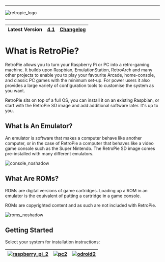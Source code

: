 ***
![retropie_logo](https://cloud.githubusercontent.com/assets/10035308/21968193/e1670f2a-db46-11e6-8ff7-eb6d7188c9e7.png)
***
| Latest Version  | [**4.1**](https://retropie.org.uk/download/)  | [Changelog](Changelogs)  |
|:---:|:---:|:---:|

# What is RetroPie?

RetroPie allows you to turn your Raspberry Pi or PC into a retro-gaming machine. It builds upon Raspbian, EmulationStation, RetroArch and many other projects to enable you to play your favourite Arcade, home-console, and classic PC games with the minimum set-up. For power users it also provides a large variety of configuration tools to customise the system as you want.

RetroPie sits on top of a full OS, you can install it on an existing Raspbian, or start with the RetroPie SD image and add additional software later. It's up to you. 

## What Is An Emulator?

An emulator is software that makes a computer behave like another computer, or in the case of RetroPie a computer that behaves like a video game console such as the Super Nintendo. The RetroPie SD image comes pre-installed with many different emulators.

![console_noshadow](https://cloud.githubusercontent.com/assets/10035308/21969592/4844707c-db54-11e6-81fe-aa3a18830811.png)

## What Are ROMs?

ROMs are digital versions of game cartridges. Loading up a ROM in an emulator is the equivalent of putting a cartridge in a game console. 

ROMs are copyrighted content and as such are not included with RetroPie.

![roms_noshadow](https://cloud.githubusercontent.com/assets/10035308/21969593/48449fde-db54-11e6-8fde-47a4a55f1745.png)

## Getting Started

Select your system for installation instructions:

|[![raspberry_pi_2](https://cloud.githubusercontent.com/assets/10035308/21971125/639c828e-db62-11e6-9dc1-a533203ec136.png)](First-Installation)|[![pc2](https://cloud.githubusercontent.com/assets/10035308/21971126/63a087ee-db62-11e6-8349-b810d9dac8a2.png)](RetroPie-Ubuntu-16.04-LTS-x86-Flavor)|[![odroid2](https://cloud.githubusercontent.com/assets/10035308/21971124/63967cfe-db62-11e6-8ec4-a38e32a440bd.png)](Odroid)|
|:---:|:---:|:---:|









